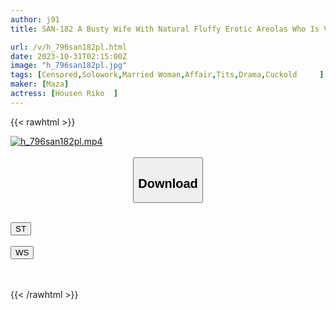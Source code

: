 ```yaml
---
author: j91
title: SAN-182 A Busty Wife With Natural Fluffy Erotic Areolas Who Is Vulnerable To Being Cuckolded By Her Neighbor / Riko Takaragawa

url: /v/h_796san182pl.html
date: 2023-10-31T02:15:00Z
image: "h_796san182pl.jpg"
tags: [Censored,Solowork,Married Woman,Affair,Tits,Drama,Cuckold	 ]
maker: [Maza]
actress: [Housen Riko  ]
---
```



{{< rawhtml >}}

<div class="video" data-videoid="1B4rpmG8kpHe3wD">
    <a href="javascript:;">
        <img src="https://my.j91.asia/v/h_796san182pl.jpg" width="WIDTH" height="HEIGHT" alt="h_796san182pl.mp4" loading="lazy">
    </a>
</div>

<script type="text/javascript" src="https://j91.asia/asset/on-demand-st.js"></script>

<br>
  <link rel="stylesheet" href="https://j91.asia/asset/bs5.css">
  
  <center>
  <button class="btn btn-primary" type="button" data-bs-toggle="collapse" data-bs-target=".multi-collapse" aria-expanded="false" aria-controls="multiCollapseExample1 multiCollapseExample2"><h2>Download</h2></button></center>
</p>
<div class="row">
  <div class="col">
    <div class="collapse multi-collapse" id="multiCollapseExample1">
      <div class="card card-body">
	      	      <br>
<div class="buttons">  
<a href="https://streamtape.to/v/1B4rpmG8kpHe3wD"><button class="btn-hover color-3"><i class="fa fa-download"></i> ST</button></a></div>
    </div>
  </div>
</div>
  <div class="col">
    <div class="collapse multi-collapse" id="multiCollapseExample2">
      <div class="card card-body">
	      <br>
<div class="buttons">
    <a href="https://wolfstream.tv/uwq0k3v42xgf"><button class="btn-hover color-9"><i class="fa fa-download"></i> WS</button></a></div>
<br><br>
      </div>
    </div>
  </div>
</div>

{{< /rawhtml >}}
